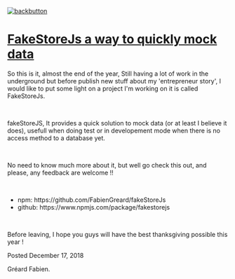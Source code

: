 <!doctype html>

<html lang="en">

<meta name="viewport" content="width=device-width, initial-scale=1.0">
<link rel="stylesheet" type="text/css" media="all" href="/style.css">
<a class="back-url" href="../">
  <img class="back-button" src="/images/assets/back.svg" alt="backbutton" title="backbutton" />
  <h1>FakeStoreJs a way to quickly mock data</h1>
</a>

<p>
So this is it, almost the end of the year, Still having a lot of work in the underground but before publish new stuff about my 'entrepreneur story', I would like to put some light on a project I'm working on it is called FakeStoreJs.
</p>
<br>
<p>
fakeStoreJS,
It provides a quick solution to mock data (or at least I believe it does), usefull when doing test or in developement mode when there is no access method to a database yet.
</p>
<br>
<p>
No need to know much more about it, but well go check this out, and please, any feedback are welcome !!
</p>
<br>
<ul>
<li>npm: https://github.com/FabienGreard/fakeStoreJs</li>
<li>github:  https://www.npmjs.com/package/fakestorejs</li>
</ul>
<br>
<p>
Before leaving, I hope you guys will have the best thanksgiving possible this year !
</p>
<div class="post-footer">
  <p>Posted December 17, 2018</p>
  <p>Gréard Fabien.</p>
</div>

